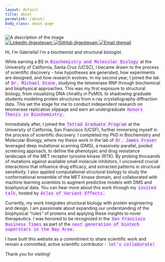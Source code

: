 ```yaml
---
layout: default
title: About
permalink: /about/
body_class: about-page
---
```

<div class="content about-page">
  <div class="figure">
    <img src="/static/img/abt/IMG_6854.jpg" alt="A description of the image" style="max-width: 100%;">
    <div class="social-links">
      <a href="https://www.linkedin.com/in/gestevam" target="_blank">
        <img src="/static/img/social/InBug-Black.png" alt="LinkedIn" class="social-icon"> @gestevam
      </a>
      <a href="https://github.com/gestevam" target="_blank">
        <img src="/static/img/social/github-mark.png" alt="GitHub" class="social-icon"> @gestevam
      </a>
      <a href="/contact">
          <img src="/static/img/social/email-icon.png" alt="Email" class="social-icon"> @email
      </a>
    </div>
  </div>
  <div class="text-block">

  <p>Hi, I'm Gabriella! I'm a biochemist and structural biologist.<p>

  <p>While earning a BS in <a href="https://science.ucsc.edu/department/chemistry/" style="background-color: #F7F0FD; font-family: Courier, monospace; padding: 2px 2px; color: #8806CE; text-decoration: none;">Biochemistry and Molecular Biology</a> at the University of California, Santa Cruz (UCSC), I became drawn to the process of scientific discovery - how hypotheses are generated, how experiments are designed, and how research evolves. In my second year, I joined the lab of <a href="https://stone.chemistry.ucsc.edu/" style="background-color: #F7F0FD; font-family: Courier, monospace; padding: 2px 2px; color: #8806CE; text-decoration: none;"> Dr. Michael Stone</a>, studying the telomerase RNP through biochemical and biophysical approaches. This was my first exposure to structural biology, from visualizing DNA chirality in PyMOL to shadowing graduate students modeling protein structures from x-ray crystallography diffraction data. This set the stage for me to conduct independent research on telomerase replication slippage and earn an undergraduate <a href="https://catalog.ucsc.edu/en/current/general-catalog/courses/chem-chemistry-and-biochemistry/100-199/chem-195c/" style="background-color: #F7F0FD; font-family: Courier, monospace; padding: 2px 2px; color: #8806CE; text-decoration: none;">Honors Thesis in Biochemistry.</a><p>

  <p>Immediately after, I joined the <a href="https://tetrad.ucsf.edu/" style="background-color: #F7F0FD; font-family: Courier, monospace; padding: 2px 2px; color: #8806CE; text-decoration: none;"> Tetrad Graduate Program</a>  at the University of California, San Francisco (UCSF), further immersing myself in the process of scientific discovery. I completed my PhD in Biochemistry and Molecular Biology, where my thesis work in the lab of <a href="https://fraserlab.com/" style="background-color: #F7F0FD; font-family: Courier, monospace; padding: 2px 2px; color: #8806CE; text-decoration: none;"> Dr. James Fraser</a> leveraged deep mutational scanning (DMS), a massively-parallel, pooled screening approach, to define the phenotypic and drug resistance landscape of the MET receptor tyrosine kinase (RTK). By probing thousands of mutations against available small molecule inhibitors, I uncovered crucial interactions that influence drug efficacy, and extracted patterns in structural sensitivity. I also applied computational structural biology to study the conformational ensemble of the MET kinase domain, and collaborated with machine learning scientists to augment predictive models with DMS and biophysical data. You can hear more about this work through my <a href="https://www.youtube.com/watch?v=oqGpHvrWUrQ" style="background-color: #F7F0FD; font-family: Courier, monospace; padding: 2px 2px; color: #8806CE; text-decoration: none;">invited talk</a>, hosted by <a href="https://www.varianteffect.org/" style="background-color: #F7F0FD; font-family: Courier, monospace; padding: 2px 2px; color: #8806CE; text-decoration: none;">Atlas of Variant Effects.</a><p>

  <p>Currently, my work integrates structural biology with protein engineering and design. I am passionate about expanding our understanding of the biophysical “rules” of proteins and applying these insights to novel therapeutics. I was honored to be recognized in the <a href="https://www.bizjournals.com/sanfrancisco" style="background-color: #F7F0FD; font-family: Courier, monospace; padding: 2px 2px; color: #8806CE; text-decoration: none;"> San Francisco Business Times</a> as part of the <a href="https://www.bizjournals.com/sanfrancisco/news/2024/03/14/nex-gen-researchers.html" style="background-color: #F7F0FD; font-family: Courier, monospace; padding: 2px 2px; color: #8806CE; text-decoration: none;"> next generation of biotech superstars in the Bay Area.</a>

  <p>I have built this website as a commitment to share scientific work and remain a committed, active scientific contributor - <a href="/contact/" style="background-color: #F7F0FD; font-family: Courier, monospace; padding: 2px 2px; color: #8806CE; text-decoration: none;">let's collaborate!</a><p>

  <p>Thank you for visiting!<p>  
